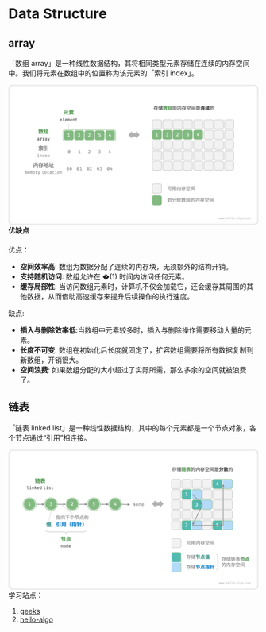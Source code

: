 # Data Structure

## array

「数组 array」是一种线性数据结构，其将相同类型元素存储在连续的内存空间中。我们将元素在数组中的位置称为该元素的「索引 index」。

<img src="./images/array_definition.png" style="zoom:60%" align=left />

#### 优缺点

优点：

- **空间效率高**: 数组为数据分配了连续的内存块，无须额外的结构开销。
- **支持随机访问**: 数组允许在 �(1) 时间内访问任何元素。
- **缓存局部性**: 当访问数组元素时，计算机不仅会加载它，还会缓存其周围的其他数据，从而借助高速缓存来提升后续操作的执行速度。

缺点:

- **插入与删除效率低**:当数组中元素较多时，插入与删除操作需要移动大量的元素。
- **长度不可变**: 数组在初始化后长度就固定了，扩容数组需要将所有数据复制到新数组，开销很大。
- **空间浪费**: 如果数组分配的大小超过了实际所需，那么多余的空间就被浪费了。



## 链表

「链表 linked list」是一种线性数据结构，其中的每个元素都是一个节点对象，各个节点通过“引用”相连接。

<img src="./images/linkedlist_definition.png" style="zoom:60%" align=left />











------

学习站点：

1. [geeks](https://www.geeksforgeeks.org/tree-data-structure/)
2. [hello-algo](https://www.hello-algo.com/)